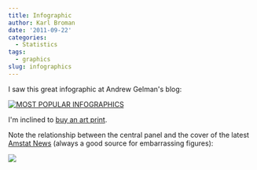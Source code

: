 ```yaml
---
title: Infographic
author: Karl Broman
date: '2011-09-22'
categories:
  - Statistics
tags:
  - graphics
slug: infographics
---
```


I saw this great infographic at Andrew Gelman's blog:

[![MOST POPULAR INFOGRAPHICS](https://farm7.static.flickr.com/6190/6143338263_d2497c02fe.jpg)](https://www.flickr.com/photos/smoy/6143338263/)

I'm inclined to [buy an art print](https://society6.com/albyantoniazzi/MOST-POPULAR-INFOGRAPHICS-You-can-find-around-the-Web_Print?show=promoters#user_list).

<!-- more -->

Note the relationship between the central panel and the cover of the latest [Amstat News](https://magazine.amstat.org/) (always a good source for embarrassing figures):

![](https://kbroman.files.wordpress.com/2011/09/amstatnews.png)
